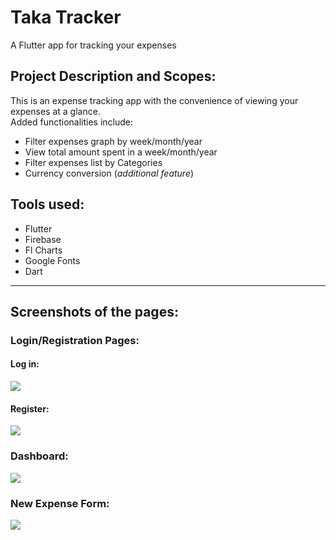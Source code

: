 # Taka Tracker

A Flutter app for tracking your expenses

## Project Description and Scopes:

This is an expense tracking app with the convenience of viewing your expenses at a glance.
<br>
Added functionalities include:

- Filter expenses graph by week/month/year
- View total amount spent in a week/month/year
- Filter expenses list by Categories
- Currency conversion (_additional feature_)

## Tools used:

- Flutter
- Firebase
- Fl Charts
- Google Fonts
- Dart
<hr>

## Screenshots of the pages:

<!-- If the images are not visible, please navigate to [/screenshots](----Provide screenshots folder link----) folder -->

### Login/Registration Pages:

#### Log in:

![](screenshots/log-in.png)
</br>

#### Register:

![](screenshots/register.png)

### Dashboard:

![](screenshots/dashboard.png)

### New Expense Form:

![](screenshots/new-expense-form.png)
